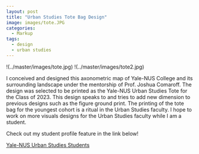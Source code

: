 ```yaml
---
layout: post
title: "Urban Studies Tote Bag Design"
image: images/tote.JPG
categories:
  - Markup
tags:
  - design
  - urban studies
---
```


!(../master/images/tote.jpg)
!(../master/images/tote2.jpg)


I conceived and designed this axonometric map of Yale-NUS College and its surrounding landscape under the mentorship of Prof. Joshua Comaroff. The design was selected to be printed as the Yale-NUS Urban Studies Tote for the Class of 2023. This design speaks to and tries to add new dimension to previous designs such as the figure ground print. The printing of the tote bag for the youngest cohort is a ritual in the Urban Studies faculty. I hope to work on more visuals designs for the Urban Studies faculty while I am a student.

Check out my student profile feature in the link below!

<a href="https://urbanstudies.yale-nus.edu.sg/people/our-students/"> Yale-NUS Urban Studies Students</a> 
